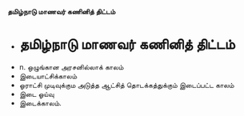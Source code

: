 **தமிழ்நாடு மாணவர் கணினித் திட்டம்**
- # தமிழ்நாடு மாணவர் கணினித் திட்டம்
- n. ஒழுங்கான அரசனில்லாக் காலம்
- இடையாட்சிக்காலம்
- ஓராட்சி முடிவுக்கும அடுத்த ஆட்சித் தொடக்கத்துக்கும் இடைப்பட்ட காலம்
- இடை ஓய்வு
- இடைக்காலம்.

